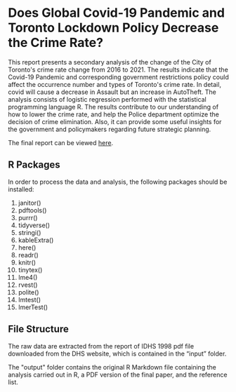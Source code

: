 # Does Global Covid-19 Pandemic and Toronto Lockdown Policy Decrease the Crime Rate?

This report presents a secondary analysis of the change of the City of Toronto's crime rate change from 2016 to 2021. The results indicate that the Covid-19 Pandemic and corresponding government restrictions policy could affect the occurrence number and types of Toronto's crime rate. In detail, covid will cause a decrease in Assault but an increase in AutoTheft. The analysis consists of logistic regression performed with the statistical programming language R. The results contribute to our understanding of how to lower the crime rate, and help the Police department optimize the decision of crime elimination. Also, it can provide some useful insights for the government and policymakers regarding future strategic planning.

The final report can be viewed [here](https://github.com/chle1999/Covid_Influence_Crime_Toronto/blob/main/outputs/paper/paper.pdf).

## R Packages

In order to process the data and analysis, the following packages should be installed:

1. janitor()
2. pdftools()
3. purrr()
4. tidyverse() 
5. stringi()
6. kableExtra()
7. here()
8. readr()
9. knitr()
10. tinytex()
11. lme4()
12. rvest()
13. polite()
14. lmtest()
15. lmerTest()



## File Structure

The raw data are extracted from the report of IDHS 1998 pdf file downloaded from the DHS website, which is contained in the “input” folder.

The "output" folder contains the original R Markdown file containing the analysis carried out in R, a PDF version of the final paper, and the reference list.
